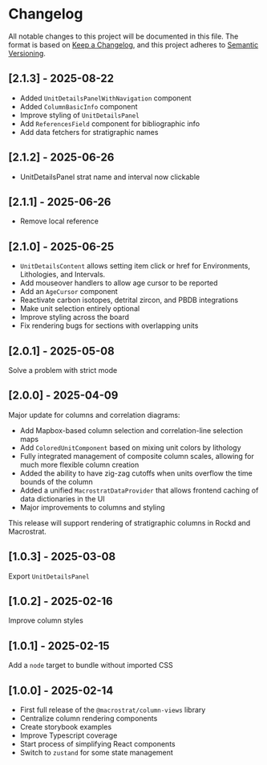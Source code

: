 # Changelog

All notable changes to this project will be documented in this file. The format
is based on [Keep a Changelog](https://keepachangelog.com/en/1.0.0/), and this
project adheres to [Semantic Versioning](https://semver.org/spec/v2.0.0.html).

## [2.1.3] - 2025-08-22

- Added `UnitDetailsPanelWithNavigation` component
- Added `ColumnBasicInfo` component
- Improve styling of `UnitDetailsPanel`
- Add `ReferencesField` component for bibliographic info
- Add data fetchers for stratigraphic names

## [2.1.2] - 2025-06-26

- UnitDetailsPanel strat name and interval now clickable

## [2.1.1] - 2025-06-26

- Remove local reference

## [2.1.0] - 2025-06-25

- `UnitDetailsContent` allows setting item click or href for Environments,
  Lithologies, and Intervals.
- Add mouseover handlers to allow age cursor to be reported
- Add an `AgeCursor` component
- Reactivate carbon isotopes, detrital zircon, and PBDB integrations
- Make unit selection entirely optional
- Improve styling across the board
- Fix rendering bugs for sections with overlapping units

## [2.0.1] - 2025-05-08

Solve a problem with strict mode

## [2.0.0] - 2025-04-09

Major update for columns and correlation diagrams:

- Add Mapbox-based column selection and correlation-line selection maps
- Add `ColoredUnitComponent` based on mixing unit colors by lithology
- Fully integrated management of composite column scales, allowing for much more
  flexible column creation
- Added the ability to have zig-zag cutoffs when units overflow the time bounds
  of the column
- Added a unified `MacrostratDataProvider` that allows frontend caching of data
  dictionaries in the UI
- Major improvements to columns and styling

This release will support rendering of stratigraphic columns in Rockd and
Macrostrat.

## [1.0.3] - 2025-03-08

Export `UnitDetailsPanel`

## [1.0.2] - 2025-02-16

Improve column styles

## [1.0.1] - 2025-02-15

Add a `node` target to bundle without imported CSS

## [1.0.0] - 2025-02-14

- First full release of the `@macrostrat/column-views` library
- Centralize column rendering components
- Create storybook examples
- Improve Typescript coverage
- Start process of simplifying React components
- Switch to `zustand` for some state management
